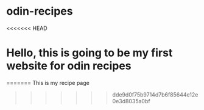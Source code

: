 # odin-recipes
<<<<<<< HEAD
# Hello, this is going to be my first website for odin recipes
=======
This is my recipe page
>>>>>>> dde9d0f75b9714d7b6f85644e12e0e3d8035a0bf
